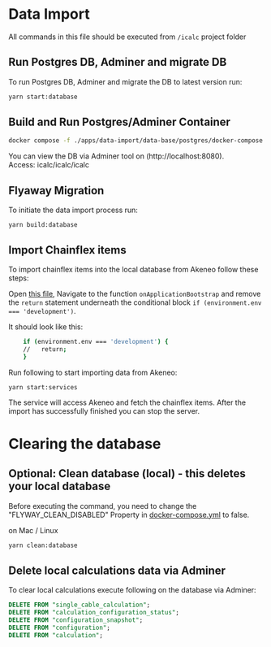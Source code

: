 # Data Import

All commands in this file should be executed from `/icalc` project folder

## Run Postgres DB, Adminer and migrate DB

To run Postgres DB, Adminer and migrate the DB to latest version run:

```bash
yarn start:database
```

## Build and Run Postgres/Adminer Container

```bash
docker compose -f ./apps/data-import/data-base/postgres/docker-compose.yml up db adminer -d
```

You can view the DB via Adminer tool on (http://localhost:8080).  
Access: icalc/icalc/icalc

## Flyaway Migration

To initiate the data import process run:

```shell
yarn build:database
```

## Import Chainflex items

To import chainflex items into the local database from Akeneo follow these steps:

Open [this file](../data-service/src/services/app-init.service.ts),
Navigate to the function `onApplicationBootstrap` and remove the `return` statement underneath the conditional block `if (environment.env === 'development')`.

It should look like this:

```bash
    if (environment.env === 'development') {
    //   return;
    }
```

Run following to start importing data from Akeneo:

```shell
yarn start:services
```

The service will access Akeneo and fetch the chainflex items.
After the import has successfully finished you can stop the server.

# Clearing the database

## Optional: Clean database (local) - this deletes your local database

Before executing the command, you need to change the "FLYWAY_CLEAN_DISABLED" Property in [docker-compose.yml](data-base/postgres/docker-compose.yml) to false.

on Mac / Linux

```bash
yarn clean:database
```

## Delete local calculations data via Adminer

To clear local calculations execute following on the database via Adminer:

```sql
DELETE FROM "single_cable_calculation";
DELETE FROM "calculation_configuration_status";
DELETE FROM "configuration_snapshot";
DELETE FROM "configuration";
DELETE FROM "calculation";
```
